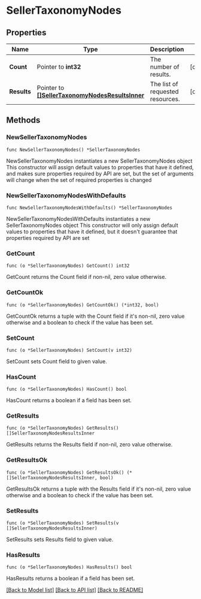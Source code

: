 # SellerTaxonomyNodes

## Properties

Name | Type | Description | Notes
------------ | ------------- | ------------- | -------------
**Count** | Pointer to **int32** | The number of results. | [optional] 
**Results** | Pointer to [**[]SellerTaxonomyNodesResultsInner**](SellerTaxonomyNodesResultsInner.md) | The list of requested resources. | [optional] 

## Methods

### NewSellerTaxonomyNodes

`func NewSellerTaxonomyNodes() *SellerTaxonomyNodes`

NewSellerTaxonomyNodes instantiates a new SellerTaxonomyNodes object
This constructor will assign default values to properties that have it defined,
and makes sure properties required by API are set, but the set of arguments
will change when the set of required properties is changed

### NewSellerTaxonomyNodesWithDefaults

`func NewSellerTaxonomyNodesWithDefaults() *SellerTaxonomyNodes`

NewSellerTaxonomyNodesWithDefaults instantiates a new SellerTaxonomyNodes object
This constructor will only assign default values to properties that have it defined,
but it doesn't guarantee that properties required by API are set

### GetCount

`func (o *SellerTaxonomyNodes) GetCount() int32`

GetCount returns the Count field if non-nil, zero value otherwise.

### GetCountOk

`func (o *SellerTaxonomyNodes) GetCountOk() (*int32, bool)`

GetCountOk returns a tuple with the Count field if it's non-nil, zero value otherwise
and a boolean to check if the value has been set.

### SetCount

`func (o *SellerTaxonomyNodes) SetCount(v int32)`

SetCount sets Count field to given value.

### HasCount

`func (o *SellerTaxonomyNodes) HasCount() bool`

HasCount returns a boolean if a field has been set.

### GetResults

`func (o *SellerTaxonomyNodes) GetResults() []SellerTaxonomyNodesResultsInner`

GetResults returns the Results field if non-nil, zero value otherwise.

### GetResultsOk

`func (o *SellerTaxonomyNodes) GetResultsOk() (*[]SellerTaxonomyNodesResultsInner, bool)`

GetResultsOk returns a tuple with the Results field if it's non-nil, zero value otherwise
and a boolean to check if the value has been set.

### SetResults

`func (o *SellerTaxonomyNodes) SetResults(v []SellerTaxonomyNodesResultsInner)`

SetResults sets Results field to given value.

### HasResults

`func (o *SellerTaxonomyNodes) HasResults() bool`

HasResults returns a boolean if a field has been set.


[[Back to Model list]](../README.md#documentation-for-models) [[Back to API list]](../README.md#documentation-for-api-endpoints) [[Back to README]](../README.md)


